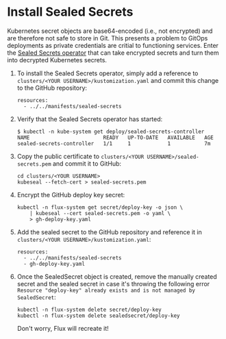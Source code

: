 Install Sealed Secrets
======================

Kubernetes secret objects are base64-encoded (i.e., not encrypted) and are therefore not safe to store in Git.
This presents a problem to GitOps deployments as private credentials are critial to functioning services.
Enter the [Sealed Secrets operator](https://github.com/bitnami-labs/sealed-secrets) that can take encrypted secrets and
turn them into decrypted Kubernetes secrets.

1.  To install the Sealed Secrets operator, simply add a reference to `clusters/<YOUR USERNAME>/kustomization.yaml` and
    commit this change to the GitHub repository:

        resources:
          - ../../manifests/sealed-secrets

2.  Verify that the Sealed Secrets operator has started:

        $ kubectl -n kube-system get deploy/sealed-secrets-controller
        NAME                        READY   UP-TO-DATE   AVAILABLE   AGE
        sealed-secrets-controller   1/1     1            1           7m

3.  Copy the public certificate to `clusters/<YOUR USERNAME>/sealed-secrets.pem` and commit it to GitHub:

        cd clusters/<YOUR USERNAME>
        kubeseal --fetch-cert > sealed-secrets.pem

4.  Encrypt the GitHub deploy key secret:

        kubectl -n flux-system get secret/deploy-key -o json \
            | kubeseal --cert sealed-secrets.pem -o yaml \
            > gh-deploy-key.yaml

5.  Add the sealed secret to the GitHub repository and reference it in `clusters/<YOUR USERNAME>/kustomization.yaml`:

        resources:
          - ../../manifests/sealed-secrets
          - gh-deploy-key.yaml

6.  Once the SealedSecret object is created, remove the manually created secret and the sealed secret in case it's
    throwing the following error `Resource "deploy-key" already exists and is not managed by SealedSecret`:

        kubectl -n flux-system delete secret/deploy-key
        kubectl -n flux-system delete sealedsecret/deploy-key

    Don't worry, Flux will recreate it!
